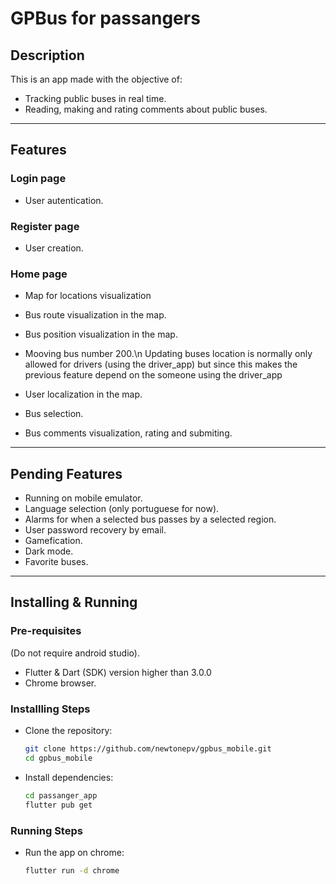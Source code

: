 # GPBus for passangers

## Description
This is an app made with the objective of: 
- Tracking public buses in real time.
- Reading, making and rating comments about public buses.

<hr>

## Features
### Login page
- User autentication.
### Register page
- User creation.
### Home page
- Map for locations visualization
- Bus route visualization in the map.
- Bus position visualization in the map.
- Mooving bus number 200.\n 
Updating buses location is normally only allowed for drivers (using the driver_app) but since this makes the
previous feature depend on the someone using the driver_app

- User localization in the map.
- Bus selection.
- Bus comments visualization, rating and submiting.

<hr>

## Pending Features
- Running on mobile emulator.
- Language selection (only portuguese for now).
- Alarms for when a selected bus passes by a selected region.
- User password recovery by email.
- Gamefication.
- Dark mode.
- Favorite buses.

<hr>

## Installing & Running
### Pre-requisites
(Do not require android studio).
- Flutter & Dart (SDK) version higher than 3.0.0
- Chrome browser.
### Installling Steps
- Clone the repository:
  ```bash
  git clone https://github.com/newtonepv/gpbus_mobile.git
  cd gpbus_mobile
  ```
- Install dependencies:
  ```bash
  cd passanger_app
  flutter pub get
  ```
### Running Steps
- Run the app on chrome:
  ```bash
  flutter run -d chrome
  ```
